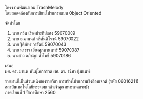 โครงงานพัฒนาเกม TrashMelody<br>
โดยสอดคล้องกับการเขียนโปรแกรมแบบ Object Oriented

จัดทำโดย
1.	นาย กวิน เรืองประทีปแสง 59070009
2.	นาย คุณานนต์ ศรีสันติโรจน์ 59070022
3.	นาย ฐิติภัทร วรรัตน์ 59070043
4.	นาย นาธาร เยี่ยงศุภพานนทร์ 59070087
5.	นางสาว อภิชญา ค้ำโพธิ์ 59070186

เสนอ<br>
ผศ. ดร. มานพ พันธ์ุโคกกรวด
ผศ. ดร. ธนิศา นุ่มนนท์

รายงานนี้เป็นส่วนหนึ่งของรายวิชา การสร้างโปรแกรมเชิงอ็อบเจกต์ (รหัส 06016211)<br>
สถาบันเทคโนโลยีพระจอมเกล้าเจ้าคุณทหารลาดกระบัง<br>
ภาคเรียนที่ 1 ปีการศึกษา 2560
